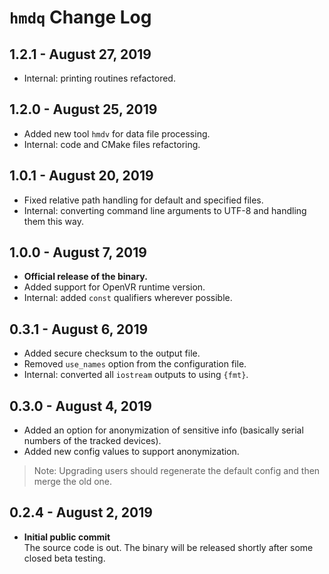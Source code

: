 # `hmdq` Change Log

## 1.2.1 - August 27, 2019
* Internal: printing routines refactored.

## 1.2.0 - August 25, 2019
* Added new tool `hmdv` for data file processing.
* Internal: code and CMake files refactoring.

## 1.0.1 - August 20, 2019
* Fixed relative path handling for default and specified files.
* Internal: converting command line arguments to UTF-8 and handling them this way.

## 1.0.0 - August 7, 2019
* **Official release of the binary.**
* Added support for OpenVR runtime version.
* Internal: added `const` qualifiers wherever possible.

## 0.3.1 - August 6, 2019
* Added secure checksum to the output file.
* Removed `use_names` option from the configuration file.
* Internal: converted all `iostream` outputs to using `{fmt}`.

## 0.3.0 - August 4, 2019
* Added an option for anonymization of sensitive info (basically serial numbers of the tracked devices).
* Added new config values to support anonymization.

>Note: Upgrading users should regenerate the default config and then merge the old one.

## 0.2.4 - August 2, 2019
* **Initial public commit**  
The source code is out. The binary will be released shortly after some closed beta testing.